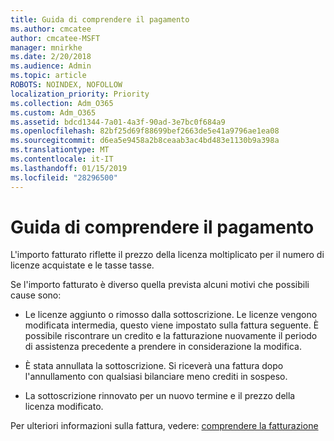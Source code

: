 ```yaml
---
title: Guida di comprendere il pagamento
ms.author: cmcatee
author: cmcatee-MSFT
manager: mnirkhe
ms.date: 2/20/2018
ms.audience: Admin
ms.topic: article
ROBOTS: NOINDEX, NOFOLLOW
localization_priority: Priority
ms.collection: Adm_O365
ms.custom: Adm_O365
ms.assetid: bdcd1344-7a01-4a3f-90ad-3e7bc0f684a9
ms.openlocfilehash: 82bf25d69f88699bef2663de5e41a9796ae1ea08
ms.sourcegitcommit: d6ea5e9458a2b8ceaab3ac4bd483e1130b9a398a
ms.translationtype: MT
ms.contentlocale: it-IT
ms.lasthandoff: 01/15/2019
ms.locfileid: "28296500"
---
```

# <a name="help-understanding-your-bill"></a>Guida di comprendere il pagamento

L'importo fatturato riflette il prezzo della licenza moltiplicato per il numero di licenze acquistate e le tasse tasse.
  
Se l'importo fatturato è diverso quella prevista alcuni motivi che possibili cause sono:
  
- Le licenze aggiunto o rimosso dalla sottoscrizione. Le licenze vengono modificata intermedia, questo viene impostato sulla fattura seguente. È possibile riscontrare un credito e la fatturazione nuovamente il periodo di assistenza precedente a prendere in considerazione la modifica.
    
- È stata annullata la sottoscrizione. Si riceverà una fattura dopo l'annullamento con qualsiasi bilanciare meno crediti in sospeso.
    
- La sottoscrizione rinnovato per un nuovo termine e il prezzo della licenza modificato.
    
Per ulteriori informazioni sulla fattura, vedere: [comprendere la fatturazione](https://support.office.com/article/0724b428-fb59-4962-8c37-6674166d7507)
  


